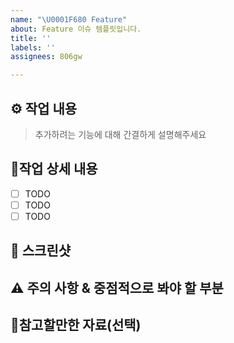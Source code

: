 ```yaml
---
name: "\U0001F680 Feature"
about: Feature 이슈 템플릿입니다.
title: ''
labels: ''
assignees: 806gw

---
```


## ⚙️ 작업 내용

> 추가하려는 기능에 대해 간결하게 설명해주세요

## 🔎작업 상세 내용

- [ ] TODO
- [ ] TODO
- [ ] TODO

## 📸 스크린샷 

## ⚠️ 주의 사항 & 중점적으로 봐야 할 부분

## 💫참고할만한 자료(선택)
